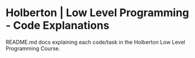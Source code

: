 # Holberton | Low Level Programming - Code Explanations
README.md docs explaining each code/task in the Holberton Low Level Programming Course.



